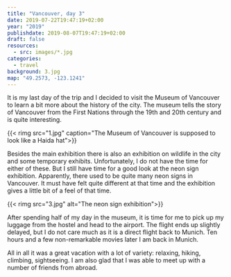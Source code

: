 ```yaml
---
title: "Vancouver, day 3"
date: 2019-07-22T19:47:19+02:00
year: "2019"
publishdate: 2019-08-07T19:47:19+02:00
draft: false
resources:
  - src: images/*.jpg
categories:
  - travel
background: 3.jpg
map: "49.2573, -123.1241"
---
```


It is my last day of the trip and I decided to visit the Museum of Vancouver to
learn a bit more about the history of the city. The museum tells the story of
Vancouver from the First Nations through the 19th and 20th century and is quite
interesting.

<!--more-->

{{< rimg src="1.jpg" caption="The Museum of Vancouver is supposed to look like a Haida hat">}}

Besides the main exhibition there is also an exhibition on wildlife in the city
and some temporary exhibits. Unfortunately, I do not have the time for either of
these. But I still have time for a good look at the neon sign exhibition.
Apparently, there used to be quite many neon signs in Vancouver. It must have
felt quite different at that time and the exhibition gives a little bit of
a feel of that time.

{{< rimg src="3.jpg" alt="The neon sign exhibition">}}

After spending half of my day in the museum, it is time for me to pick up my
luggage from the hostel and head to the airport. The flight ends up slightly
delayed, but I do not care much as it is a direct flight back to Munich. Ten
hours and a few non-remarkable movies later I am back in Munich.

All in all it was a great vacation with a lot of variety: relaxing, hiking,
climbing, sightseeing. I am also glad that I was able to meet up with a number
of friends from abroad.
